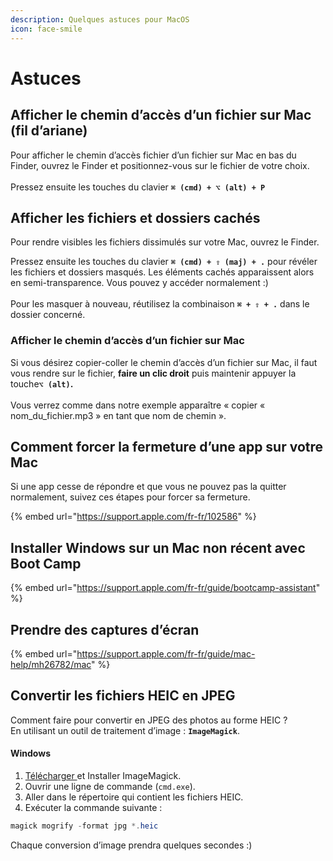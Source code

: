 ```yaml
---
description: Quelques astuces pour MacOS
icon: face-smile
---
```


# Astuces

## Afficher le chemin d’accès d’un fichier sur Mac (fil d’ariane)

Pour afficher le chemin d’accès fichier d’un fichier sur Mac en bas du Finder, ouvrez le Finder et positionnez-vous sur le fichier de votre choix. \
\
Pressez ensuite les touches du clavier **`⌘ (cmd) + ⌥ (alt) + P`**

## Afficher les fichiers et dossiers cachés

Pour rendre visibles les fichiers dissimulés sur votre Mac,  ouvrez le Finder.

Pressez ensuite les touches du clavier **`⌘ (cmd) + ⇧ (maj) + .`** pour révéler les fichiers et dossiers masqués. Les éléments cachés apparaissent alors en semi-transparence. Vous pouvez y accéder normalement :)\
\
Pour les masquer à nouveau, réutilisez la combinaison **`⌘ + ⇧ + .`** dans le dossier concerné.

### Afficher le chemin d’accès d’un fichier sur Mac

Si vous désirez copier-coller le chemin d’accès d’un fichier sur Mac, il faut vous rendre sur le fichier, **faire un clic droit** puis maintenir appuyer la touch&#x65;**`⌥ (alt)`.** \
\
Vous verrez comme dans notre exemple apparaître « copier « nom\_du\_fichier.mp3 » en tant que nom de chemin ».

## Comment forcer la fermeture d’une app sur votre Mac

Si une app cesse de répondre et que vous ne pouvez pas la quitter normalement, suivez ces étapes pour forcer sa fermeture.

{% embed url="https://support.apple.com/fr-fr/102586" %}

## Installer Windows sur un Mac non récent avec Boot Camp

{% embed url="https://support.apple.com/fr-fr/guide/bootcamp-assistant" %}

## Prendre des captures d’écran

{% embed url="https://support.apple.com/fr-fr/guide/mac-help/mh26782/mac" %}

## Convertir les fichiers HEIC en JPEG

Comment faire pour convertir en JPEG des photos au forme HEIC ?\
En utilisant un outil de traitement d’image : **`ImageMagick`**.

#### Windows

1. [Télécharger ](https://imagemagick.org/script/download.php)et Installer ImageMagick.
2. Ouvrir une ligne de commande (`cmd.exe`).
3. Aller dans le répertoire qui contient les fichiers HEIC.
4. Exécuter la commande suivante :

```powershell
magick mogrify -format jpg *.heic
```

Chaque conversion d’image prendra quelques secondes :)
